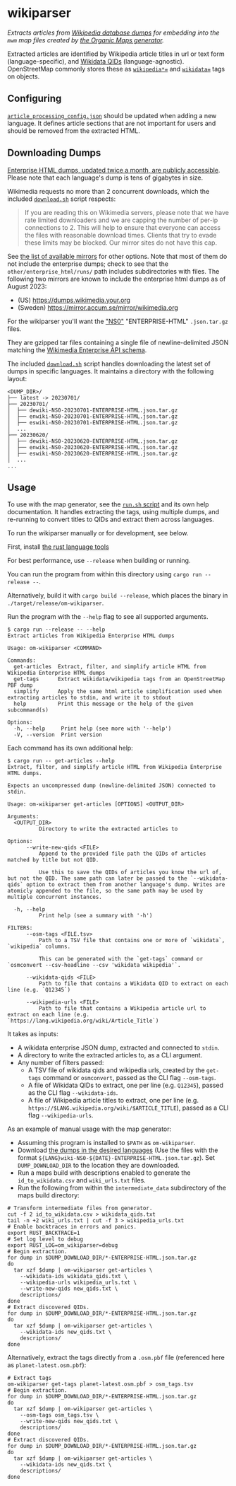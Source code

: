 # wikiparser

_Extracts articles from [Wikipedia database dumps](https://en.wikipedia.org/wiki/Wikipedia:Database_download) for embedding into the `mwm` map files created by [the Organic Maps generator](https://github.com/organicmaps/organicmaps/blob/master/tools/python/maps_generator/README.md)._

Extracted articles are identified by Wikipedia article titles in url or text form (language-specific), and [Wikidata QIDs](https://www.wikidata.org/wiki/Wikidata:Glossary#QID) (language-agnostic).
OpenStreetMap commonly stores these as [`wikipedia*=`](https://wiki.openstreetmap.org/wiki/Key:wikipedia) and [`wikidata=`](https://wiki.openstreetmap.org/wiki/Key:wikidata) tags on objects.

## Configuring

[`article_processing_config.json`](article_processing_config.json) should be updated when adding a new language.
It defines article sections that are not important for users and should be removed from the extracted HTML.

## Downloading Dumps

[Enterprise HTML dumps, updated twice a month, are publicly accessible](https://dumps.wikimedia.org/other/enterprise_html/). Please note that each language's dump is tens of gigabytes in size.

Wikimedia requests no more than 2 concurrent downloads, which the included [`download.sh`](./download.sh) script respects:
> If you are reading this on Wikimedia servers, please note that we have rate limited downloaders and we are capping the number of per-ip connections to 2.
> This will help to ensure that everyone can access the files with reasonable download times.
> Clients that try to evade these limits may be blocked.
> Our mirror sites do not have this cap.

See [the list of available mirrors](https://dumps.wikimedia.org/mirrors.html) for other options. Note that most of them do not include the enterprise dumps; check to see that the `other/enterprise_html/runs/` path includes subdirectories with files. The following two mirrors are known to include the enterprise html dumps as of August 2023:
- (US) https://dumps.wikimedia.your.org
- (Sweden) https://mirror.accum.se/mirror/wikimedia.org

For the wikiparser you'll want the ["NS0"](https://en.wikipedia.org/wiki/Wikipedia:Namespace) "ENTERPRISE-HTML" `.json.tar.gz` files.

They are gzipped tar files containing a single file of newline-delimited JSON matching the [Wikimedia Enterprise API schema](https://enterprise.wikimedia.com/docs/data-dictionary/).

The included [`download.sh`](./download.sh) script handles downloading the latest set of dumps in specific languages.
It maintains a directory with the following layout:
```
<DUMP_DIR>/
├── latest -> 20230701/
├── 20230701/
│  ├── dewiki-NS0-20230701-ENTERPRISE-HTML.json.tar.gz
│  ├── enwiki-NS0-20230701-ENTERPRISE-HTML.json.tar.gz
│  ├── eswiki-NS0-20230701-ENTERPRISE-HTML.json.tar.gz
│  ...
├── 20230620/
│  ├── dewiki-NS0-20230620-ENTERPRISE-HTML.json.tar.gz
│  ├── enwiki-NS0-20230620-ENTERPRISE-HTML.json.tar.gz
│  ├── eswiki-NS0-20230620-ENTERPRISE-HTML.json.tar.gz
│  ...
...
```

## Usage

To use with the map generator, see the [`run.sh` script](run.sh) and its own help documentation.
It handles extracting the tags, using multiple dumps, and re-running to convert titles to QIDs and extract them across languages.

To run the wikiparser manually or for development, see below.

First, install [the rust language tools](https://www.rust-lang.org/)

For best performance, use `--release` when building or running.

You can run the program from within this directory using `cargo run --release --`.

Alternatively, build it with `cargo build --release`, which places the binary in `./target/release/om-wikiparser`.

Run the program with the `--help` flag to see all supported arguments.

```
$ cargo run --release -- --help
Extract articles from Wikipedia Enterprise HTML dumps

Usage: om-wikiparser <COMMAND>

Commands:
  get-articles  Extract, filter, and simplify article HTML from Wikipedia Enterprise HTML dumps
  get-tags      Extract wikidata/wikipedia tags from an OpenStreetMap PBF dump
  simplify      Apply the same html article simplification used when extracting articles to stdin, and write it to stdout
  help          Print this message or the help of the given subcommand(s)

Options:
  -h, --help     Print help (see more with '--help')
  -V, --version  Print version
```

Each command has its own additional help:

```
$ cargo run -- get-articles --help
Extract, filter, and simplify article HTML from Wikipedia Enterprise HTML dumps.

Expects an uncompressed dump (newline-delimited JSON) connected to stdin.

Usage: om-wikiparser get-articles [OPTIONS] <OUTPUT_DIR>

Arguments:
  <OUTPUT_DIR>
          Directory to write the extracted articles to

Options:
      --write-new-qids <FILE>
          Append to the provided file path the QIDs of articles matched by title but not QID.

          Use this to save the QIDs of articles you know the url of, but not the QID. The same path can later be passed to the `--wikidata-qids` option to extract them from another language's dump. Writes are atomicly appended to the file, so the same path may be used by multiple concurrent instances.

  -h, --help
          Print help (see a summary with '-h')

FILTERS:
      --osm-tags <FILE.tsv>
          Path to a TSV file that contains one or more of `wikidata`, `wikipedia` columns.

          This can be generated with the `get-tags` command or `osmconvert --csv-headline --csv 'wikidata wikipedia'`.

      --wikidata-qids <FILE>
          Path to file that contains a Wikidata QID to extract on each line (e.g. `Q12345`)

      --wikipedia-urls <FILE>
          Path to file that contains a Wikipedia article url to extract on each line (e.g. `https://lang.wikipedia.org/wiki/Article_Title`)
```

It takes as inputs:
- A wikidata enterprise JSON dump, extracted and connected to `stdin`.
- A directory to write the extracted articles to, as a CLI argument.
- Any number of filters passed:
  - A TSV file of wikidata qids and wikipedia urls, created by the `get-tags` command or `osmconvert`, passed as the CLI flag `--osm-tags`.
  - A file of Wikidata QIDs to extract, one per line (e.g. `Q12345`), passed as the CLI flag `--wikidata-ids`.
  - A file of Wikipedia article titles to extract, one per line (e.g. `https://$LANG.wikipedia.org/wiki/$ARTICLE_TITLE`), passed as a CLI flag `--wikipedia-urls`.

As an example of manual usage with the map generator:
- Assuming this program is installed to `$PATH` as `om-wikiparser`.
- Download [the dumps in the desired languages](https://dumps.wikimedia.org/other/enterprise_html/runs/) (Use the files with the format `${LANG}wiki-NS0-${DATE}-ENTERPRISE-HTML.json.tar.gz`).
  Set `DUMP_DOWNLOAD_DIR` to the location they are downloaded.
- Run a maps build with descriptions enabled to generate the `id_to_wikidata.csv` and `wiki_urls.txt` files.
- Run the following from within the `intermediate_data` subdirectory of the maps build directory:

```shell
# Transform intermediate files from generator.
cut -f 2 id_to_wikidata.csv > wikidata_qids.txt
tail -n +2 wiki_urls.txt | cut -f 3 > wikipedia_urls.txt
# Enable backtraces in errors and panics.
export RUST_BACKTRACE=1
# Set log level to debug
export RUST_LOG=om_wikiparser=debug
# Begin extraction.
for dump in $DUMP_DOWNLOAD_DIR/*-ENTERPRISE-HTML.json.tar.gz
do
  tar xzf $dump | om-wikiparser get-articles \
    --wikidata-ids wikidata_qids.txt \
    --wikipedia-urls wikipedia_urls.txt \
    --write-new-qids new_qids.txt \
    descriptions/
done
# Extract discovered QIDs.
for dump in $DUMP_DOWNLOAD_DIR/*-ENTERPRISE-HTML.json.tar.gz
do
  tar xzf $dump | om-wikiparser get-articles \
    --wikidata-ids new_qids.txt \
    descriptions/
done
```

Alternatively, extract the tags directly from a `.osm.pbf` file (referenced here as `planet-latest.osm.pbf`):
```shell
# Extract tags
om-wikiparser get-tags planet-latest.osm.pbf > osm_tags.tsv
# Begin extraction.
for dump in $DUMP_DOWNLOAD_DIR/*-ENTERPRISE-HTML.json.tar.gz
do
  tar xzf $dump | om-wikiparser get-articles \
    --osm-tags osm_tags.tsv \
    --write-new-qids new_qids.txt \
    descriptions/
done
# Extract discovered QIDs.
for dump in $DUMP_DOWNLOAD_DIR/*-ENTERPRISE-HTML.json.tar.gz
do
  tar xzf $dump | om-wikiparser get-articles \
    --wikidata-ids new_qids.txt \
    descriptions/
done
```
